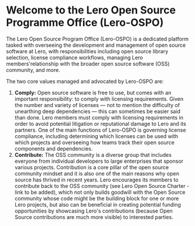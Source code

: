 # Welcome to the Lero Open Source Programme Office (Lero-OSPO)

The Lero Open Source Program Office (Lero-OSPO) is a dedicated platform tasked with overseeing the development and management of open source software at Lero, with responsibilities including open source library selection, license compliance workflows, managing Lero members'relationship with the broader open source software (OSS) community, and more.

The two core values managed and advocated by Lero-OSPO are:

1. **Comply:** Open source software is free to use, but comes with an important responsibility: to comply with licensing requirements. Given the number and variety of licenses — not to mention the difficulty of unearthing deep dependencies — this can sometimes be easier said than done. Lero members must comply with licensing requirements in order to avoid potential litigation or reputational damage to Lero and its partners. One of the main functions of Lero-OSPO is governing license compliance, including determining which licenses can be used with which projects and overseeing how teams track their open source components and dependencies.
2. **Contribute:** The OSS community is a diverse group that includes everyone from individual developers to large enterprises that sponsor various projects.  Contribution is a core pillar of the open source community mindset and it is also one of the main reasons why open source has thrived in recent years. Lero encourages its members to contribute back to the OSS community (see Lero Open Source Charter - link to be added), which not only builds goodwill with the Open Source community whose code might be the building block for one or more Lero projects, but also can be beneficial in creating potential funding opportunities by showcasing Lero's contributions (because Open Source contributions are much more visible) to interested parties.
